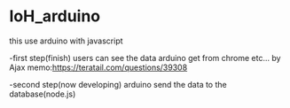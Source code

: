 # IoH_arduino
this use arduino with javascript

-first step(finish)
users can see the data arduino get from chrome etc... by Ajax
  memo:https://teratail.com/questions/39308

-second step(now developing)
arduino send the data to the database(node.js)
